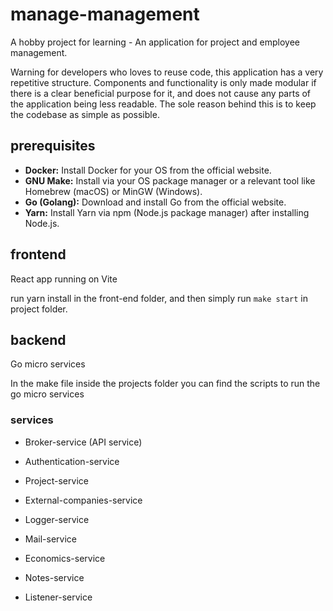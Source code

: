# manage-management
A hobby project for learning - An application for project and employee management.

Warning for developers who loves to reuse code, this application has a very repetitive structure. Components and functionality is only made modular if there is a clear beneficial purpose for it, and does not cause any parts of the application being less readable. The sole reason behind this is to keep the codebase as simple as possible.

## prerequisites
* **Docker:** Install Docker for your OS from the official website.
* **GNU Make:** Install via your OS package manager or a relevant tool like Homebrew (macOS) or MinGW (Windows).
* **Go (Golang):** Download and install Go from the official website.
* **Yarn:** Install Yarn via npm (Node.js package manager) after installing Node.js.

## frontend
 React app running on Vite

run yarn install in the front-end folder, and then simply run `make start` in project folder.
 
## backend
Go micro services

In the make file inside the projects folder you can find the scripts to run the go micro services

### services
* Broker-service (API service)

* Authentication-service
* Project-service
* External-companies-service
* Logger-service
* Mail-service
* Economics-service
* Notes-service
* Listener-service


